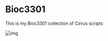 # Bioc3301
This is my Bioc3301 collection of Cirrus scripts


![img](https://i.imgur.com/wEnkF7L.png)

